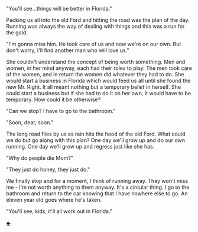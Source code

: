 "You'll see...things will be better in Florida."

Packing us all into the old Ford and hitting the road was the plan of the day.  Running was always the way of dealing with things and this was a run for the gold.

"I'm gonna miss him.  He took care of us and now we're on our own.  But don't worry, I'll find another man who will love us."

She couldn't understand the concept of being worth something.  Men and women, in her mind anyway, each had their roles to play.  The men took care of the women, and in return the women did whatever they had to do.  She would start a business in Florida which would feed us all until she found the new Mr. Right.  It all meant nothing but a temporary belief in herself.  She could start a business but if she had to do it on her own, it would have to be temporary.  How could it be otherwise?

"Can we stop?  I have to go to the bathroom."

"Soon, dear, soon."

The long road flies by us as rain hits the hood of the old Ford.  What could we do but go along with this plan?  One day we'll grow up and do our own running.  One day we'll grow up and regress just like she has.

"Why do people die Mom?"

"They just do honey, they just do."

We finally stop and for a moment, I think of running away.  They won't miss me - I'm not worth anything to them anyway.  It's a circular thing.  I go to the bathroom and return to the car knowing that I have nowhere else to go.  An eleven year old goes where he's taken.

"You'll see, kids, it'll all work out in Florida."

[🢀](https://bulltown.joejenett.com/words/running/)
